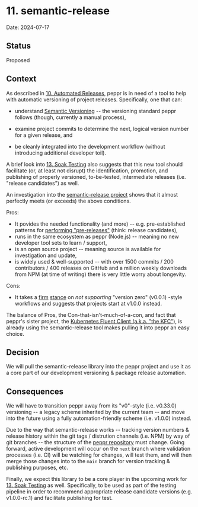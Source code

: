 # 11. semantic-release

Date: 2024-07-17

## Status

Proposed

## Context

As described in [10. Automated Releases](./0010-automated-releases.md), peppr is in need of a tool to help with automatic versioning of project releases. Specifically, one that can:

- understand [Semantic Versioning](https://semver.org/) -- the versioning standard peppr follows (though, currently a manual process),

- examine project commits to determine the next, logical version number for a given release, and

- be cleanly integrated into the development workflow (without introducing additional developer toil).

A brief look into [13. Soak Testing](./0013-soak-testing.md) also suggests that this new tool should facilitate (or, at least not disrupt) the identification, promotion, and publishing of properly versioned, to-be-tested, intermediate releases (i.e. "release candidates") as well.

An investigation into the [semantic-release project](https://github.com/semantic-release/semantic-release) shows that it almost perfectly meets (or exceeds) the above conditions.

Pros:
- It povides the needed functionality (and more) -- e.g. pre-established patterns for [performing "pre-releases"](https://semantic-release.gitbook.io/semantic-release/recipes/release-workflow/pre-releases)  (think: release candidates),
- runs in the same ecosystem as peppr (Node.js) -- meaning no new developer tool sets to learn / support, 
- is an open source project -- meaning source is available for investigation and update,
- is widely used & well-supported -- with over 1500 commits / 200 contributors / 400 releases on GitHub and a million weekly downloads from NPM (at time of writing) there is very little worry about longevity.

Cons:
- It takes a [firm](https://github.com/semantic-release/semantic-release/issues/1507) [stance](https://semantic-release.gitbook.io/semantic-release/support/faq#can-i-set-the-initial-release-version-of-my-package-to-0.0.1) on _not supporting_ "version zero" (v0.0.1) -style workflows and suggests that projects start at v1.0.0 instead.

The balance of Pros, the Con-that-isn't-much-of-a-con, and fact that peppr's sister project, the [Kubernetes Fluent Client (a.k.a. "the KFC")](https://github.com/defenseunicorns/kubernetes-fluent-client), is already using the semantic-release tool makes pulling it into peppr an easy choice.


## Decision

We will pull the semantic-release library into the peppr project and use it as a core part of our development versioning & package release automation.


## Consequences

We will have to transition peppr away from its "v0"-style (i.e. v0.33.0) versioning  -- a legacy scheme inherited by the current team -- and move into the future using a fully automation-friendly scheme (i.e. v1.0.0) instead.

Due to the way that semantic-release works -- tracking version numbers & release history within the git tags / distrution channels (i.e. NPM) by way of git branches -- the structure of the [peppr repository](https://github.com/cmwylie19/peppr/tree/main) must change. Going forward, active development will occur on the `next` branch where validation processes (i.e. CI) will be watching for changes, will test them, and will then merge those changes into to the `main` branch for version tracking & publishing purposes, etc.

Finally, we expect this library to be a core player in the upcoming work for [13. Soak Testing](./0013-soak-testing.md) as well. Specifically, to be used as part of the testing pipeline in order to recommend appropriate release candidate versions (e.g. v1.0.0-rc.1) and facilitate publishing for test.
